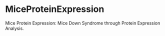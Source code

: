 # MiceProteinExpression
Mice Protein Expression: Mice Down Syndrome through Protein Expression Analysis.
